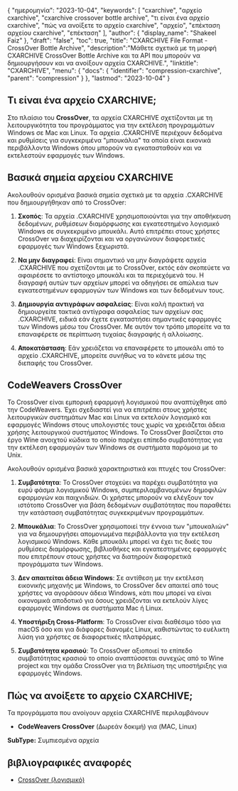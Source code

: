 {
"ημερομηνία": "2023-10-04",
  "keywords": [
"cxarchive",
"αρχείο cxarchive",
"cxarchive crossover bottle archive",
"τι είναι ένα αρχείο cxarchive",
"πώς να ανοίξετε το αρχείο cxarchive",
"αρχείο",
"επέκταση αρχείου cxarchive",
"επέκταση"
],
  "author": {
"display_name": "Shakeel Faiz"
},
"draft": "false",
"toc": true,
"title": "CXARCHIVE File Format - CrossOver Bottle Archive",
  "description":"Μάθετε σχετικά με τη μορφή CXARCHIVE CrossOver Bottle Archive και τα API που μπορούν να δημιουργήσουν και να ανοίξουν αρχεία CXARCHIVE.",
"linktitle": "CXARCHIVE",
  "menu": {
    "docs": {
      "identifier": "compression-cxarchive",
      "parent": "compression"
}
},
"lastmod": "2023-10-04"
}

## Τι είναι ένα αρχείο CXARCHIVE;

Στο πλαίσιο του **CrossOver**, τα αρχεία CXARCHIVE σχετίζονται με τη λειτουργικότητα του προγράμματος για την εκτέλεση προγραμμάτων Windows σε Mac και Linux. Τα αρχεία .CXARCHIVE περιέχουν δεδομένα και ρυθμίσεις για συγκεκριμένα "μπουκάλια" τα οποία είναι εικονικά περιβάλλοντα Windows όπου μπορούν να εγκατασταθούν και να εκτελεστούν εφαρμογές των Windows.

## Βασικά σημεία αρχείου CXARCHIVE

Ακολουθούν ορισμένα βασικά σημεία σχετικά με τα αρχεία .CXARCHIVE που δημιουργήθηκαν από το CrossOver:

1. **Σκοπός**: Τα αρχεία .CXARCHIVE χρησιμοποιούνται για την αποθήκευση δεδομένων, ρυθμίσεων διαμόρφωσης και εγκατεστημένο λογισμικό Windows σε συγκεκριμένο μπουκάλι. Αυτό επιτρέπει στους χρήστες CrossOver να διαχειρίζονται και να οργανώνουν διαφορετικές εφαρμογές των Windows ξεχωριστά.
    







2. **Να μην διαγραφεί**: Είναι σημαντικό να μην διαγράψετε αρχεία .CXARCHIVE που σχετίζονται με το CrossOver, εκτός εάν σκοπεύετε να αφαιρέσετε το αντίστοιχο μπουκάλι και τα περιεχόμενά του. Η διαγραφή αυτών των αρχείων μπορεί να οδηγήσει σε απώλεια των εγκατεστημένων εφαρμογών των Windows και των δεδομένων τους.
    







3. **Δημιουργία αντιγράφων ασφαλείας**: Είναι καλή πρακτική να δημιουργείτε τακτικά αντίγραφα ασφαλείας των αρχείων σας .CXARCHIVE, ειδικά εάν έχετε εγκαταστήσει σημαντικές εφαρμογές των Windows μέσω του CrossOver. Με αυτόν τον τρόπο μπορείτε να τα επαναφέρετε σε περίπτωση τυχαίας διαγραφής ή αλλοίωσης.
    







4. **Αποκατάσταση**: Εάν χρειάζεται να επαναφέρετε το μπουκάλι από το αρχείο .CXARCHIVE, μπορείτε συνήθως να το κάνετε μέσω της διεπαφής του CrossOver.

## CodeWeavers CrossOver

Το CrossOver είναι εμπορική εφαρμογή λογισμικού που αναπτύχθηκε από την CodeWeavers. Έχει σχεδιαστεί για να επιτρέπει στους χρήστες λειτουργικών συστημάτων Mac και Linux να εκτελούν λογισμικό και εφαρμογές Windows στους υπολογιστές τους χωρίς να χρειάζεται άδεια χρήσης λειτουργικού συστήματος Windows. Το CrossOver βασίζεται στο έργο Wine ανοιχτού κώδικα το οποίο παρέχει επίπεδο συμβατότητας για την εκτέλεση εφαρμογών των Windows σε συστήματα παρόμοια με το Unix.

Ακολουθούν ορισμένα βασικά χαρακτηριστικά και πτυχές του CrossOver:

1. **Συμβατότητα**: Το CrossOver στοχεύει να παρέχει συμβατότητα για ευρύ φάσμα λογισμικού Windows, συμπεριλαμβανομένων δημοφιλών εφαρμογών και παιχνιδιών. Οι χρήστες μπορούν να ελέγξουν τον ιστότοπο CrossOver για βάση δεδομένων συμβατότητας που παραθέτει την κατάσταση συμβατότητας συγκεκριμένων προγραμμάτων.
    







2. **Μπουκάλια**: Το CrossOver χρησιμοποιεί την έννοια των "μπουκαλιών" για να δημιουργήσει απομονωμένα περιβάλλοντα για την εκτέλεση λογισμικού Windows. Κάθε μπουκάλι μπορεί να έχει τις δικές του ρυθμίσεις διαμόρφωσης, βιβλιοθήκες και εγκατεστημένες εφαρμογές που επιτρέπουν στους χρήστες να διατηρούν διαφορετικά προγράμματα των Windows.
    







3. **Δεν απαιτείται άδεια Windows**: Σε αντίθεση με την εκτέλεση εικονικής μηχανής με Windows, το CrossOver δεν απαιτεί από τους χρήστες να αγοράσουν άδεια Windows, κάτι που μπορεί να είναι οικονομικά αποδοτικό για όσους χρειάζονται να εκτελούν λίγες εφαρμογές Windows σε συστήματα Mac ή Linux.
    







4. **Υποστήριξη Cross-Platform**: Το CrossOver είναι διαθέσιμο τόσο για macOS όσο και για διάφορες διανομές Linux, καθιστώντας το ευέλικτη λύση για χρήστες σε διαφορετικές πλατφόρμες.
    







5. **Συμβατότητα κρασιού**: Το CrossOver αξιοποιεί το επίπεδο συμβατότητας κρασιού το οποίο αναπτύσσεται συνεχώς από το Wine project και την ομάδα CrossOver για τη βελτίωση της υποστήριξης για εφαρμογές Windows.

## Πώς να ανοίξετε το αρχείο CXARCHIVE;

Τα προγράμματα που ανοίγουν αρχεία CXARCHIVE περιλαμβάνουν

- **CodeWeavers CrossOver** (Δωρεάν δοκιμή) για (MAC, Linux)

**SubType:** Συμπιεσμένα αρχεία

## βιβλιογραφικές αναφορές
* [CrossOver (λογισμικό)](https://en.wikipedia.org/wiki/CrossOver_(λογισμικό))

